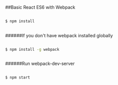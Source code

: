 ##Basic React ES6 with Webpack

```bash
  
$ npm install
  
```
  
######If you don't have webpack installed globally
```bash
  
$ npm install -g webpack
  
```
######Run webpack-dev-server
```bash
  
$ npm start
  
```